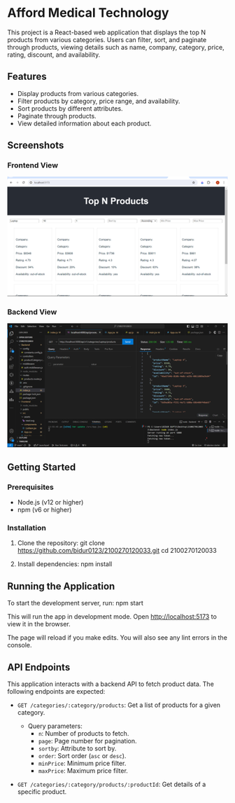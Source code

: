 # Afford Medical Technology

This project is a React-based web application that displays the top N products from various categories. Users can filter, sort, and paginate through products, viewing details such as name, company, category, price, rating, discount, and availability.

## Features

- Display products from various categories.
- Filter products by category, price range, and availability.
- Sort products by different attributes.
- Paginate through products.
- View detailed information about each product.

## Screenshots

### Frontend View
![Frontend View](https://github.com/bidur0123/2100270120033/blob/main/screenshots/Screenshot%20(341).png)

### Backend View
![Backend View](https://github.com/bidur0123/2100270120033/blob/main/screenshots/Screenshot%20(342).png)

## Getting Started

### Prerequisites

- Node.js (v12 or higher)
- npm (v6 or higher)

### Installation

1. Clone the repository:
   git clone https://github.com/bidur0123/2100270120033.git
   cd 2100270120033

2. Install dependencies:
   npm install

## Running the Application

To start the development server, run:
npm start

This will run the app in development mode. Open [http://localhost:5173](http://localhost:4000) to view it in the browser.

The page will reload if you make edits. You will also see any lint errors in the console.

## API Endpoints

This application interacts with a backend API to fetch product data. The following endpoints are expected:

- `GET /categories/:category/products`: Get a list of products for a given category.
  - Query parameters:
    - `n`: Number of products to fetch.
    - `page`: Page number for pagination.
    - `sortby`: Attribute to sort by.
    - `order`: Sort order (`asc` or `desc`).
    - `minPrice`: Minimum price filter.
    - `maxPrice`: Maximum price filter.

- `GET /categories/:category/products/:productId`: Get details of a specific product.
